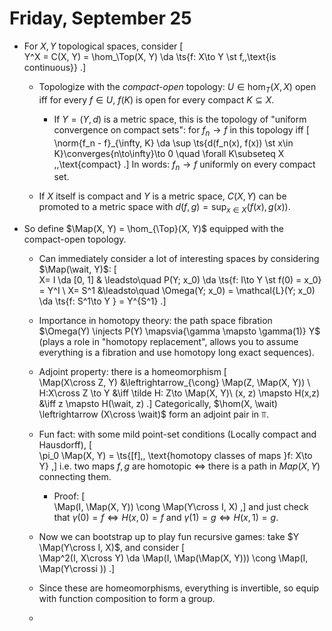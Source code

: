 # Friday, September 25


- For $X, Y$ topological spaces, consider 
  \[  
  Y^X = C(X, Y) = \hom_\Top(X, Y) \da \ts{f: X\to Y \st f\,\,\text{is continuous}}
  .\]
  - Topologize with the *compact-open* topology: $U \in \hom_T(X, X)$ open iff for every $f\in U$, $f(K)$ is open for every compact $K\subseteq X$.
    - If $Y = (Y, d)$ is a metric space, this is the topology of "uniform convergence on compact sets": for $f_n \to f$ in this topology iff 
  \[  
  \norm{f_n - f}_{\infty, K} \da \sup \ts{d(f_n(x), f(x)) \st x\in K}\converges{n\to\infty}\to 0 \quad \forall K\subseteq X \,\,\text{compact}
  .\]
  In words: $f_n\to f$ uniformly on every compact set.

  - If $X$ itself is compact and $Y$ is a metric space, $C(X, Y)$ can be promoted to a metric space with $d(f, g) = \sup_{x\in X}(f(x), g(x))$.

- So define $\Map(X, Y) = \hom_{\Top}(X, Y)$ equipped with the compact-open topology.
  - Can immediately consider a lot of interesting spaces by considering $\Map(\wait, Y)$:
  \[  
  X= I \da [0, 1] & \leadsto\quad P(Y; x_0)  \da \ts{f: I\to Y \st f(0) = x_0} = Y^I  \\
  X= S^1 &\leadsto\quad \Omega(Y; x_0)  = \mathcal{L}(Y; x_0) \da \ts{f: S^1\to Y } = Y^{S^1}
  .\]
  - Importance in homotopy theory: the path space fibration $\Omega(Y) \injects P(Y) \mapsvia{\gamma \mapsto \gamma(1)} Y$ (plays a role in "homotopy replacement", allows you to assume everything is a fibration and use homotopy long exact sequences).
  - Adjoint property: there is a homeomorphism
  \[  
  \Map(X\cross Z, Y) &\leftrightarrow_{\cong} \Map(Z, \Map(X, Y)) \\
  H:X\cross Z \to Y &\iff \tilde H: Z\to \Map(X, Y)\\
  (x, z) \mapsto H(x,z) &\iff z \mapsto H(\wait, z)
  .\]
  Categorically, $\hom(X, \wait) \leftrightarrow (X\cross \wait)$ form an adjoint pair in $\Top$.
  - Fun fact: with some mild point-set conditions (Locally compact and Hausdorff),
  \[  
  \pi_0 \Map(X, Y) = \ts{[f],\, \text{homotopy classes of maps }f: X\to Y}
  ,\]
  i.e. two maps $f, g$ are homotopic $\iff$ there is a path in $Map(X, Y)$ connecting them.
    - Proof:
  \[  
  \Map(I, \Map(X, Y)) \cong \Map(Y\cross I, X)
  ,\]
    and just check that $\gamma(0) = f \iff H(x, 0) = f$ and $\gamma(1) = g \iff H(x, 1) = g$.

  - Now we can bootstrap up to play fun recursive games: take $Y \Map(Y\cross I, X)$, and consider
  \[  
  \Map^2(I, X\cross Y) \da \Map(I, \Map(\Map(X, Y))) \cong \Map(I, \Map(Y\crossi ))
  .\]
  - Since these are homeomorphisms, everything is invertible, so equip with function composition to form a group.
  - 
